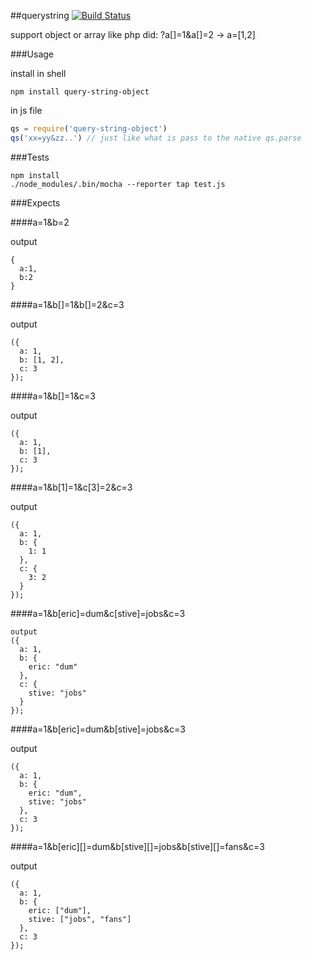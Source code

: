 ##querystring [![Build Status](https://travis-ci.org/ericdum/querystring.svg?branch=master)](https://travis-ci.org/ericdum/querystring)

support object or array like php did: ?a[]=1&a[]=2 -> a=[1,2]

###Usage

install in shell

```shell
npm install query-string-object
```

in js file

```javascript
qs = require('query-string-object')
qs('xx=yy&zz..') // just like what is pass to the native qs.parse
```

###Tests

```shell
npm install
./node_modules/.bin/mocha --reporter tap test.js
```

###Expects

####a=1&b=2

output

```
{
  a:1,
  b:2 
}
```

####a=1&b[]=1&b[]=2&c=3

output

```
({
  a: 1,
  b: [1, 2],
  c: 3
});
```

####a=1&b[]=1&c=3

output

```
({
  a: 1,
  b: [1],
  c: 3
});
```

####a=1&b[1]=1&c[3]=2&c=3

output

```
({
  a: 1,
  b: {
    1: 1
  },
  c: {
    3: 2
  }
});
```

####a=1&b[eric]=dum&c[stive]=jobs&c=3

```
output
({
  a: 1,
  b: {
    eric: "dum"
  },
  c: {
    stive: "jobs"
  }
});
```

####a=1&b[eric]=dum&b[stive]=jobs&c=3

output

```
({
  a: 1,
  b: {
    eric: "dum",
    stive: "jobs"
  },
  c: 3
});
```

####a=1&b[eric][]=dum&b[stive][]=jobs&b[stive][]=fans&c=3

output

```
({
  a: 1,
  b: {
    eric: ["dum"],
    stive: ["jobs", "fans"]
  },
  c: 3
});
```
